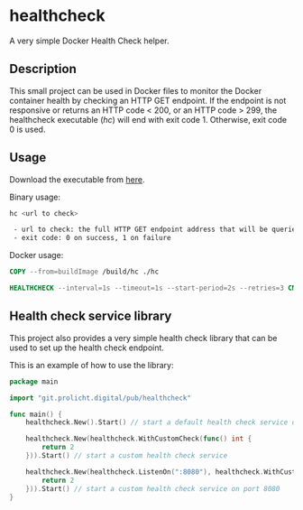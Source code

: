# healthcheck

A very simple Docker Health Check helper.

## Description

This small project can be used in Docker files to monitor the Docker container health by checking
an HTTP GET endpoint. If the endpoint is not responsive or returns an HTTP code < 200, or an HTTP code > 299,
the healthcheck executable (*hc*) will end with exit code 1. Otherwise, exit code 0 is used.

## Usage

Download the executable from [here](https://git.prolicht.digital/pub/healthcheck/-/releases/v1.0.0/downloads/binaries/hc).

Binary usage:
```bash
hc <url to check>

 - url to check: the full HTTP GET endpoint address that will be queried
 - exit code: 0 on success, 1 on failure
```


Docker usage:
```Dockerfile
COPY --from=buildImage /build/hc ./hc

HEALTHCHECK --interval=1s --timeout=1s --start-period=2s --retries=3 CMD [ "/hc", "http://www.url.to.check.com" ]
```

## Health check service library
This project also provides a very simple health check library that can be used to set up the health check endpoint.

This is an example of how to use the library:
```go
package main

import "git.prolicht.digital/pub/healthcheck"

func main() {
	healthcheck.New().Start() // start a default health check service on port 11223

	healthcheck.New(healthcheck.WithCustomCheck(func() int {
		return 2
	})).Start() // start a custom health check service

	healthcheck.New(healthcheck.ListenOn(":8080"), healthcheck.WithCustomCheck(func() int {
		return 2
	})).Start() // start a custom health check service on port 8080
}
```